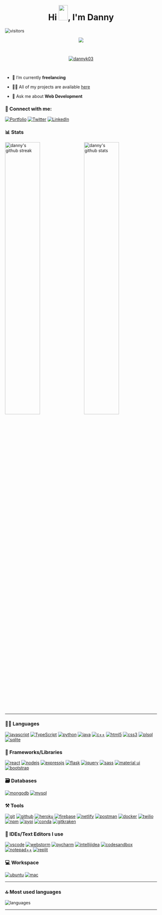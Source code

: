 <h1 align="center">
  Hi <img src="https://raw.githubusercontent.com/MartinHeinz/MartinHeinz/master/wave.gif" width="30px" height="50px">, I'm Danny 
</h1>

![visitors](https://visitor-badge.laobi.icu/badge?page_id=dannk03.dannk03)


<p align="center">
  <a href="https://github.com/DenverCoder1/readme-typing-svg"><img src="https://readme-typing-svg.herokuapp.com?font=Fira+Mono&color=33FF33&size=30&center=true&vCenter=true&width=500&height=100&lines=Senior+Software+Engineer;DevOps+Engineer;Mobile+Application+Developer"></a>
</p>

<br>

<p align="center">
  <a href="https://github.com/ryo-ma/github-profile-trophy"><img src="https://github-profile-trophy.vercel.app/?username=dannyk03&layout=compact&theme=tokyonight&column=7&margin-w=15&margin-h=15&no-frame=true&no-bg=true" alt="dannyk03" /></a>
</p>

<br>
  
- 🌱 I’m currently **freelancing**

- 👨‍💻 All of my projects are available [here](https://dannyk03.com)

- 💬 Ask me about **Web Development**


### 🤝 Connect with me:

[![Portfolio](https://img.shields.io/badge/Portfolio-000000?style=for-the-badge&logo=Portfolio&logoColor=white)](https://www.dannyk03com)
[![Twitter](https://img.shields.io/badge/Twitter-1DA1F2?style=for-the-badge&logo=twitter&logoColor=white)](https://twitter.com/danyk03)
[![LinkedIn](https://img.shields.io/badge/LinkedIn-0077B5?style=for-the-badge&logo=linkedin&logoColor=white)](https://www.linkedin.com/in/dannykg)


### 📊 Stats

<img src="https://github-readme-stats.vercel.app/api?username=dannyk03&include_all_commits=true&show_icons=true&theme=github_dark&hide_border=true" alt="danny's github stats" width="48%" align="right" >
<img src="https://github-readme-streak-stats.herokuapp.com/?user=dannyk03&theme=tokyonight&hide_border=true" alt="danny's github streak" width="48%" >

---

### 🧑‍💻 Languages

[![javascript](https://img.shields.io/badge/JavaScript-323330?style=for-the-badge&logo=javascript&logoColor=F7DF1E)](https://www.dannyk03.com)
[![TypeScript](https://img.shields.io/badge/TypeScript-007ACC?style=for-the-badge&logo=typescript&logoColor=white)](https://www.dannyk03.com)
[![python](https://img.shields.io/badge/Python-FFD43B?style=for-the-badge&logo=python&logoColor=darkgreen)](https://www.dannyk03.com)
[![java](https://img.shields.io/badge/Java-ED8B00?style=for-the-badge&logo=java&logoColor=white)](https://www.dannyk03.com)
[![c++](https://img.shields.io/badge/C%2B%2B-00599C?style=for-the-badge&logo=c%2B%2B&logoColor=white)](https://www.dannyk03.com)
[![html5](https://img.shields.io/badge/HTML5-E34F26?style=for-the-badge&logo=html5&logoColor=white)](https://www.dannyk03.com)
[![css3](https://img.shields.io/badge/CSS3-1572B6?style=for-the-badge&logo=css3&logoColor=white)](https://www.dannyk03.com)
[![plsql](https://img.shields.io/badge/PLSQL-F80000?style=for-the-badge&logo=oracle&logoColor=black)](https://www.dannyk03.com)
[![sqlite](https://img.shields.io/badge/SQLite-07405E?style=for-the-badge&logo=sqlite&logoColor=white)](https://www.dannyk03.com)

### 🧩 Frameworks/Libraries

[![react](https://img.shields.io/badge/React-20232A?style=for-the-badge&logo=react&logoColor=61DAFB)](https://www.dannyk03.com)
[![nodejs](https://img.shields.io/badge/Node.js-339933?style=for-the-badge&logo=nodedotjs&logoColor=white)](https://www.dannyk03.com)
[![expressjs](https://img.shields.io/badge/Express.js-000000?style=for-the-badge&logo=express&logoColor=white)](https://www.dannyk03.com)
[![flask](https://img.shields.io/badge/Flask-000000?style=for-the-badge&logo=flask&logoColor=white)](https://www.dannyk03.com)
[![jquery](https://img.shields.io/badge/jQuery-0769AD?style=for-the-badge&logo=jquery&logoColor=white)](https://www.dannyk03.com)
[![sass](https://img.shields.io/badge/Sass-CC6699?style=for-the-badge&logo=sass&logoColor=white)](https://www.dannyk03.com)
[![material ui](https://img.shields.io/badge/Material%20UI-007FFF?style=for-the-badge&logo=mui&logoColor=white)](https://www.dannyk03.com)
[![bootstrap](https://img.shields.io/badge/Bootstrap-563D7C?style=for-the-badge&logo=bootstrap&logoColor=white)](https://www.dannyk03.com)

### 🗃️ Databases

[![mongodb](https://img.shields.io/badge/MongoDB-4EA94B?style=for-the-badge&logo=mongodb&logoColor=white)](https://www.dannyk03.com)
[![mysql](https://img.shields.io/badge/MySQL-005C84?style=for-the-badge&logo=mysql&logoColor=white)](https://www.dannyk03.com)

### ⚒️ Tools

[![git](https://img.shields.io/badge/GIT-E44C30?style=for-the-badge&logo=git&logoColor=white)](https://www.dannyk03.com)
[![github](https://img.shields.io/badge/GitHub-100000?style=for-the-badge&logo=github&logoColor=white)](https://www.dannyk03.com)
[![heroku](https://img.shields.io/badge/Heroku-430098?style=for-the-badge&logo=heroku&logoColor=white)](https://www.dannyk03.com)
[![firebase](https://img.shields.io/badge/firebase-ffca28?style=for-the-badge&logo=firebase&logoColor=black)](https://www.dannyk03.com)
[![netlify](https://img.shields.io/badge/Netlify-00C7B7?style=for-the-badge&logo=netlify&logoColor=white)](https://www.dannyk03.com)
[![postman](https://img.shields.io/badge/Postman-FF6C37?style=for-the-badge&logo=Postman&logoColor=white)](https://www.dannyk03.com)
[![docker](https://img.shields.io/badge/Docker-2CA5E0?style=for-the-badge&logo=docker&logoColor=white)](https://www.dannyk03.com)
[![twilio](https://img.shields.io/badge/Twilio-F22F46?style=for-the-badge&logo=Twilio&logoColor=white)](https://www.dannyk03.com)
[![npm](https://img.shields.io/badge/npm-CB3837?style=for-the-badge&logo=npm&logoColor=white)](https://www.dannyk03.com)
[![pypi](https://img.shields.io/badge/pypi-3775A9?style=for-the-badge&logo=pypi&logoColor=white)](https://www.dannyk03.com)
[![conda](https://img.shields.io/badge/conda-342B029.svg?&style=for-the-badge&logo=anaconda&logoColor=white)](https://www.dannyk03.com)
[![gitkraken](https://img.shields.io/badge/GitKraken-179287?style=for-the-badge&logo=GitKraken&logoColor=white)](https://www.dannyk03.com)

### 🧠 IDEs/Text Editors I use

[![vscode](https://img.shields.io/badge/Visual_Studio_Code-0078D4?style=for-the-badge&logo=visual%20studio%20code&logoColor=white)](https://www.dannyk03.com)
[![webstorm](https://img.shields.io/badge/WebStorm-000000?style=for-the-badge&logo=WebStorm&logoColor=white)](https://www.dannyk03.com)
[![pycharm](https://img.shields.io/badge/PyCharm-000000.svg?&style=for-the-badge&logo=PyCharm&logoColor=white)](https://www.dannyk03.com)
[![intellijidea](https://img.shields.io/badge/IntelliJIDEA-000000.svg?style=for-the-badge&logo=intellij-idea&logoColor=white)](https://www.dannyk03.com)
[![codesandbox](https://img.shields.io/badge/Codesandbox-000000?style=for-the-badge&logo=CodeSandbox&logoColor=white)](https://www.dannyk03.com)
[![notepad++](https://img.shields.io/badge/Notepad++-90E59A.svg?style=for-the-badge&logo=notepad%2B%2B&logoColor=black)](https://www.dannyk03.com)
[![replit](https://img.shields.io/badge/replit-667881?style=for-the-badge&logo=replit&logoColor=white)](https://www.dannyk03.com)

### 💻 Workspace

[![ubuntu](https://img.shields.io/badge/ubuntu-0078D6?style=for-the-badge&logo=ubuntu&logoColor=white)](https://www.dannyk03.com)
[![mac](https://img.shields.io/badge/mac-0078D6?style=for-the-badge&logo=mac&logoColor=white)](https://www.dannyk03.com)

---

### 🔝 Most used languages
  <img alt="languages" src="https://github-readme-stats.vercel.app/api/top-langs/?username=RakeshPotnuru&theme=github_dark&hide_border=true&hide=Jupyter%20Notebook,css,html,scss,python&layout=compact" />

---


